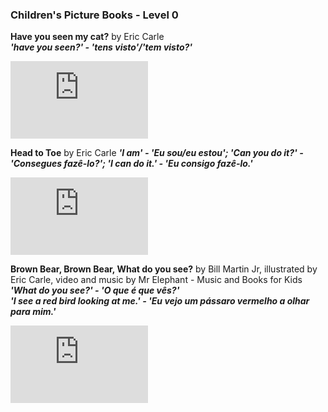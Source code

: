 ### Children's Picture Books - Level 0  

**Have you seen my cat?** by Eric Carle  
***'have you seen?' - 'tens visto'/'tem visto?'***  
<iframe width="220" height="124" src="https://www.youtube.com/embed/PjpcSXjR-qg" title="YouTube video player" frameborder="0" allow="accelerometer; autoplay; clipboard-write; encrypted-media; gyroscope; picture-in-picture; web-share" allowfullscreen></iframe>  

**Head to Toe** by Eric Carle
***'I am' - 'Eu sou/eu estou'; 'Can you do it?' - 'Consegues fazê-lo?'; 'I can do it.' - 'Eu consigo fazê-lo.'***
<iframe width="220" height="124" src="https://www.youtube.com/embed/fOIx72g0UdA" title="YouTube video player" frameborder="0" allow="accelerometer; autoplay; clipboard-write; encrypted-media; gyroscope; picture-in-picture; web-share" allowfullscreen></iframe>  

**Brown Bear, Brown Bear, What do you see?** by Bill Martin Jr, illustrated by Eric Carle, video and music by Mr Elephant - Music and Books for Kids   
***'What do you see?' - 'O que é que vês?'***  
***'I see a red bird looking at me.' - 'Eu vejo um pássaro vermelho a olhar para mim.'***  
<iframe width="220" height="124" src="https://www.youtube.com/embed/E7tvOtt1itA?si=NTSQ9eJ85a8B9GfR" title="YouTube video player" frameborder="0" allow="accelerometer; autoplay; clipboard-write; encrypted-media; gyroscope; picture-in-picture; web-share" referrerpolicy="strict-origin-when-cross-origin" allowfullscreen></iframe>  

